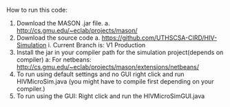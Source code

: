How to run this code:
1.	Download the MASON .jar file. 
	a.	http://cs.gmu.edu/~eclab/projects/mason/ 
2.	Download the source code 
	a.	https://github.com/UTHSCSA-CIRD/HIV-Simulation 
		i.	Current Branch is: V1 Production
3.	Install the jar in your compiler path for the simulation project(depends on compiler) 
	a: For netbeans: http://cs.gmu.edu/~eclab/projects/mason/extensions/netbeans/
4.	To run using default settings and no GUI right click and run HIVMicroSim.java (you might have to compile first depending on your compiler.)
5.	To run using the GUI: Right click and run the HIVMicroSimGUI.java

